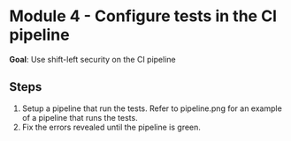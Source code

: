 # Module 4 - Configure tests in the CI pipeline

**Goal**: Use shift-left security on the CI pipeline

## Steps

1. Setup a pipeline that run the tests. Refer to pipeline.png for an example of a pipeline that runs the tests.
2. Fix the errors revealed until the pipeline is green.
